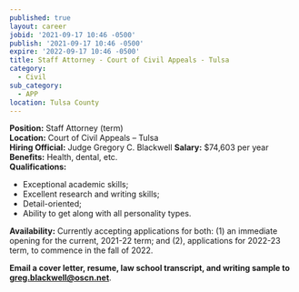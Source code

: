```yaml
---
published: true
layout: career
jobid: '2021-09-17 10:46 -0500'
publish: '2021-09-17 10:46 -0500'
expire: '2022-09-17 10:46 -0500'
title: Staff Attorney - Court of Civil Appeals - Tulsa
category:
  - Civil
sub_category:
  - APP
location: Tulsa County
---
```

**Position:** Staff Attorney (term)  
**Location:** Court of Civil Appeals – Tulsa  
**Hiring Official:** Judge Gregory C. Blackwell 
**Salary:** $74,603 per year  
**Benefits:** Health, dental, etc.  
**Qualifications:** 
- Exceptional academic skills;
- Excellent research and writing skills;
- Detail-oriented;
- Ability to get along with all personality types.

**Availability:** Currently accepting applications for both: (1) an immediate opening for the current, 2021-22 term; and (2), applications for 2022-23 term, to commence in the fall of 2022. 

**Email a cover letter, resume, law school transcript, and writing sample to [greg.blackwell@oscn.net](mailto:greg.blackwell@oscn.net)**.


